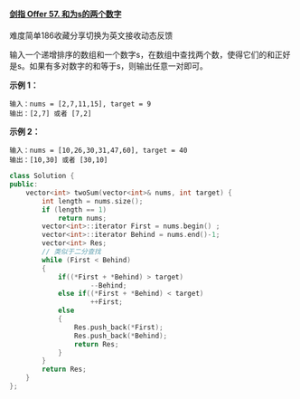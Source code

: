 #### [剑指 Offer 57. 和为s的两个数字](https://leetcode.cn/problems/he-wei-sde-liang-ge-shu-zi-lcof/)

难度简单186收藏分享切换为英文接收动态反馈

输入一个递增排序的数组和一个数字s，在数组中查找两个数，使得它们的和正好是s。如果有多对数字的和等于s，则输出任意一对即可。

 

**示例 1：**

```
输入：nums = [2,7,11,15], target = 9
输出：[2,7] 或者 [7,2]
```

**示例 2：**

```
输入：nums = [10,26,30,31,47,60], target = 40
输出：[10,30] 或者 [30,10]
```

```C++
class Solution {
public:
    vector<int> twoSum(vector<int>& nums, int target) {
        int length = nums.size();
        if (length == 1)
            return nums;
        vector<int>::iterator First = nums.begin() ;
        vector<int>::iterator Behind = nums.end()-1;
        vector<int> Res;
        // 类似于二分查找
        while (First < Behind)
        {
            if((*First + *Behind) > target)
                    --Behind;
            else if((*First + *Behind) < target)
                    ++First;
            else
            {
                Res.push_back(*First);
                Res.push_back(*Behind);
                return Res;
            }
        }
        return Res;
    }
};
```



